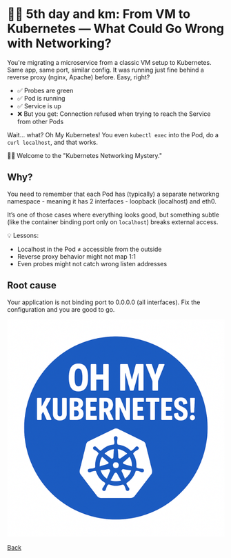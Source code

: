# 🏃‍♂️ 5th day and km: From VM to Kubernetes — What Could Go Wrong with Networking?

You're migrating a microservice from a classic VM setup to Kubernetes.
Same app, same port, similar config.
It was running just fine behind a reverse proxy (nginx, Apache) before.
Easy, right?

* ✅ Probes are green
* ✅ Pod is running
* ✅ Service is up
* ❌ But you get: Connection refused when trying to reach the Service from other Pods

Wait… what? Oh My Kubernetes!
You even `kubectl exec` into the Pod, do a `curl localhost`, and that works.

🕵️‍♂️ Welcome to the "Kubernetes Networking Mystery."

## Why?

You need to remember that each Pod has (typically) a separate networkng namespace - meaning it has 2 interfaces - loopback (localhost) and eth0.

It’s one of those cases where everything looks good, but something subtle (like the container binding port only on `localhost`) breaks external access.

💡 Lessons:

* Localhost in the Pod ≠ accessible from the outside
* Reverse proxy behavior might not map 1:1
* Even probes might not catch wrong listen addresses

## Root cause

Your application is not binding port to 0.0.0.0 (all interfaces). Fix the configuration and you are good to go.

![Connection Refused](../assets/images/logo-medium.png)

[Back](../)